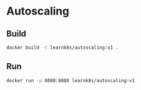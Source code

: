 # Autoscaling

## Build

```bash
docker build -t learnk8s/autoscaling:v1 .
```

## Run

```bash
docker run -p 8080:8080 learnk8s/autoscaling:v1
```
